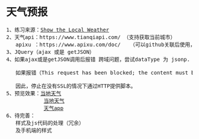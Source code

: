 <h1>天气预报</h1>
<pre>
1、练习来源：<a href="https://freecodecamp.cn/challenges/show-the-local-weather">Show the Local Weather</a>
2、天气api：https://www.tianqiapi.com/ （支持获取当前城市）
   apixu ：https://www.apixu.com/doc/   （可以github关联后使用，英文，仅天气描述可返回中文，且有天气图片路径）
3、JQuery（ajax 或是 getJSON）
4、如果ajax或是getJSON调用后报错 跨域问题，尝试dataType 为 jsonp.<br/>
   如果报错（This request has been blocked; the content must be served over HTTPS.） 把请求url改为https<br/>
   因此，停止在没有SSL的情况下通过HTTP提供脚本。
5、预览效果：<a href="https://caifu23.github.io/myFCC/fcc02/">当地天气</a>
            <a href="https://caifu23.github.io/myFCC/fcc02/index2.html">当地天气</a>
            <a href="https://caifu23.github.io/myFCC/fcc02/index3.html">天气app</a>
6、待完善：
   样式及js代码的处理（冗余）
   及手机端的样式
</pre>
